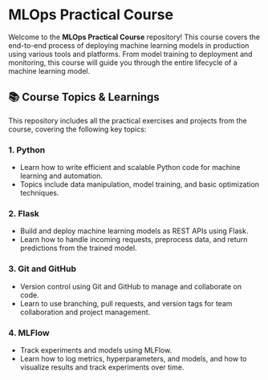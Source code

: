 # MLOps Practical Course

Welcome to the **MLOps Practical Course** repository! This course covers the end-to-end process of deploying machine learning models in production using various tools and platforms. From model training to deployment and monitoring, this course will guide you through the entire lifecycle of a machine learning model.

## 📚 Course Topics & Learnings

This repository includes all the practical exercises and projects from the course, covering the following key topics:

### 1. **Python**
   - Learn how to write efficient and scalable Python code for machine learning and automation.
   - Topics include data manipulation, model training, and basic optimization techniques.

### 2. **Flask**
   - Build and deploy machine learning models as REST APIs using Flask.
   - Learn how to handle incoming requests, preprocess data, and return predictions from the trained model.

### 3. **Git and GitHub**
   - Version control using Git and GitHub to manage and collaborate on code.
   - Learn to use branching, pull requests, and version tags for team collaboration and project management.

### 4. **MLFlow**
   - Track experiments and models using MLFlow.
   - Learn how to log metrics, hyperparameters, and models, and how to visualize results and track experiments over time.
